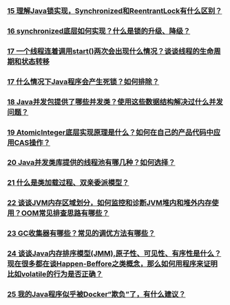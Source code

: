 ### [15 理解Java锁实现，Synchronized和ReentrantLock有什么区别？](https://github.com/lu666666/notebooks/blob/master/java/0/2/01.md)
>
### [16 synchronized底层如何实现？什么是锁的升级、降级？](https://github.com/lu666666/notebooks/blob/master/java/0/2/02.md)
>
### [17 一个线程连着调用start()两次会出现什么情况？谈谈线程的生命周期和状态转移](https://github.com/lu666666/notebooks/blob/master/java/0/2/03.md) 
>
### [17 什么情况下Java程序会产生死锁？如何排除？](https://github.com/lu666666/notebooks/blob/master/java/0/2/03.md)
>
### [18 Java并发包提供了哪些并发类？使用这些数据结构解决过什么并发问题？](https://github.com/lu666666/notebooks/blob/master/java/0/2/04.md)
>
### [19 AtomicInteger底层实现原理是什么？如何在自己的产品代码中应用CAS操作？](https://github.com/lu666666/notebooks/blob/master/java/0/2/05.md)
>
### [20 Java并发类库提供的线程池有哪几种？如何选择？](https://github.com/lu666666/notebooks/blob/master/java/0/2/06.md)
>
### [21 什么是类加载过程、双亲委派模型？](https://github.com/lu666666/notebooks/blob/master/java/0/2/07.md)
>
### [22 谈谈JVM内存区域划分，如何监控和诊断JVM堆内和堆外内存使用？OOM常见排查思路有哪些？](https://github.com/lu666666/notebooks/blob/master/java/0/2/08.md)
>
### [23 GC收集器有哪些？常见的调优方法有哪些？](https://github.com/lu666666/notebooks/blob/master/java/0/2/09.md)
>
### [24 谈谈Java内存排序模型(JMM),原子性、可见性、有序性是什么？现在很多都在谈Happen-Beffore之类概念，那么如何用程序来证明比如volatile的行为是否正确？](https://github.com/lu666666/notebooks/blob/master/java/0/2/10.md)
>
### [25 我的Java程序似乎被Docker“欺负”了，有什么建议？](https://github.com/lu666666/notebooks/blob/master/java/0/2/11.md)
>

